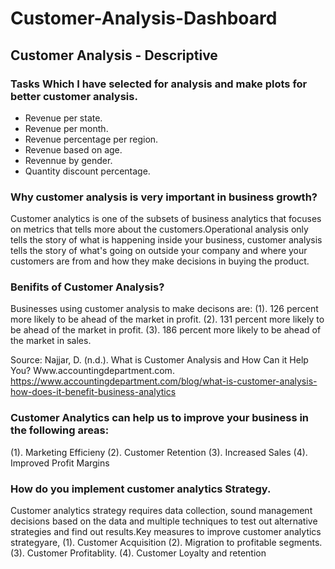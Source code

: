 # Customer-Analysis-Dashboard

## Customer Analysis - Descriptive

### Tasks Which I have selected for analysis and make plots for better customer analysis.
- Revenue per state.
- Revenue per month.
- Revenue percentage per region.
- Revenue based on age.
- Revennue by gender.
- Quantity discount percentage.

### Why customer analysis is very important in business growth?
Customer analytics is one of the subsets of business analytics that focuses on metrics that tells more about the customers.Operational analysis only tells the story of what is happening inside your business, customer analysis tells the story of what's going on outside your company and where your customers are from and how they make decisions in buying the product.

### Benifits of Customer Analysis?
Businesses using customer analysis to make decisons are:
(1). 126 percent more likely to be ahead of the market in profit.
(2). 131 percent more likely to be ahead of the market in profit.
(3). 186 percent more likely to be ahead of the market in sales.

Source: Najjar, D. (n.d.). What is Customer Analysis and How Can it Help You? Www.accountingdepartment.com. https://www.accountingdepartment.com/blog/what-is-customer-analysis-how-does-it-benefit-business-analytics

### Customer Analytics can help us to improve your business in the following areas:
(1). Marketing Efficieny
(2). Customer Retention
(3). Increased Sales
(4). Improved Profit Margins

### How do you implement customer analytics Strategy.
Customer analytics strategy requires data collection, sound management decisions based on the data and multiple techniques to test out alternative strategies and find out results.Key measures to improve customer analytics strategyare,
(1). Customer Acquisition
(2). Migration to profitable segments.
(3). Customer Profitablity.
(4). Customer Loyalty and retention

